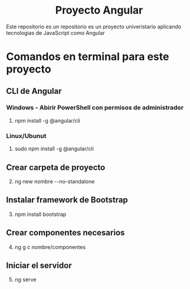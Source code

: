 <center><h1>Proyecto Angular</h1></center>

Este repositorio es un repositorio es un proyecto univeristario aplicando tecnologias de JavaScript como Angular 

# Comandos en terminal para este proyecto
## CLI de Angular
### Windows - Abirir PowerShell con permisos de administrador
1. npm install -g @angular/cli

### Linux/Ubunut 
1. sudo npm install -g @angular/cli


## Crear carpeta de proyecto
2. ng new nombre --no-standalone

## Instalar framework de Bootstrap
3. npm install bootstrap

## Crear componentes necesarios
4. ng g c nombre/componentes

## Iniciar el servidor
5. ng serve
